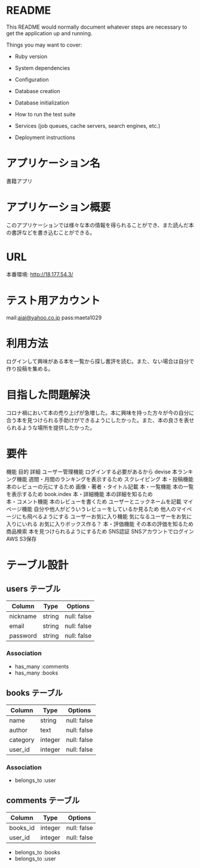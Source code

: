 # README

This README would normally document whatever steps are necessary to get the
application up and running.

Things you may want to cover:

* Ruby version

* System dependencies

* Configuration

* Database creation

* Database initialization

* How to run the test suite

* Services (job queues, cache servers, search engines, etc.)

* Deployment instructions

# アプリケーション名
書籍アプリ

# アプリケーション概要
このアプリケーションでは様々な本の情報を得られることができ、また読んだ本の書評などを書き込むことができる。

# URL
本番環境: http://18.177.54.3/

# テスト用アカウント
mail:aiai@yahoo.co.jp
pass:maeta1029

# 利用方法
ログインして興味がある本を一覧から探し書評を読む。また、ない場合は自分で作り投稿を集める。

# 目指した問題解決
コロナ禍において本の売り上げが急増した。本に興味を持った方々が今の自分に合う本を見つけられる手助けができるようにしたかった。また、本の良さを表せられるような場所を提供したかった。

# 要件
機能	目的	詳細
ユーザー管理機能	ログインする必要があるから	devise
本ランキング機能	週間・月間のランキングを表示するため	スクレイピング
本・投稿機能	本のレビューの元にするため	画像・著者・タイトル記載
本・一覧機能	本の一覧を表示するため	book.index
本・詳細機能	本の詳細を知るため	
本・コメント機能	本のレビューを書くため	ユーザーとニックネームを記載
マイページ機能	自分や他人がどういうレビューをしているか見るため	他人のマイページにも飛べるようにする
ユーザーお気に入り機能	気になるユーザーをお気に入りにいれる	お気に入りボックス作る？
本・評価機能	その本の評価を知るため	
商品検索	本を見つけられるようにするため	
SNS認証	SNSアカウントでログイン	
AWS	S3保存	

# テーブル設計

## users テーブル

| Column    | Type   | Options     |
| --------  | ------ | ----------- |
| nickname  | string | null: false |
| email     | string | null: false |
| password  | string | null: false |


### Association

- has_many :comments
- has_many :books




## books テーブル

| Column  | Type   | Options     |
| ------  | ------ | ----------- |
| name    | string | null: false |
| author  | text   | null: false |
|category | integer| null: false |
| user_id | integer| null: false |

### Association

- belongs_to :user

## comments テーブル
| Column  | Type   | Options     |
| ------  | ------ | ----------- |
| books_id| integer| null: false |
| user_id | integer| null: false |

- belongs_to :books
- belongs_to :user

